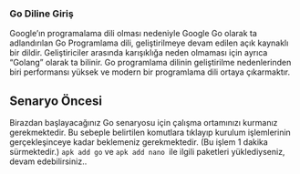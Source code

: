 ###  Go Diline Giriş

Google’ın programalama dili olması nedeniyle Google Go olarak ta adlandırılan Go Programlama dili, geliştirilmeye devam edilen açık kaynaklı bir dildir. Geliştiriciler arasında karışıklığa neden olmaması için ayrıca “Golang” olarak ta bilinir. Go programlama dilinin geliştirilme nedenlerinden biri performansı yüksek ve modern bir programlama dili ortaya çıkarmaktır.

## Senaryo Öncesi

Birazdan başlayacağınız Go senaryosu için çalışma ortamınızı kurmanız gerekmektedir. Bu sebeple belirtilen komutlara tıklayıp kurulum işlemlerinin gerçekleşinceye kadar beklemeniz gerekmektedir. (Bu işlem 1 dakika sürmektedir.)
 `apk add go` ve  `apk add nano `ile ilgili paketleri yüklediyseniz, devam edebilirsiniz..
